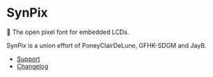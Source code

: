 # SynPix
👾 The open pixel font for embedded LCDs.

SynPix is a union effort of PoneyClairDeLune, GFHK-SDGM and JayB.

* [Support](support.md)
* [Changelog](https://github.com/ltgcgo/synpix/blob/main/changelog.md)